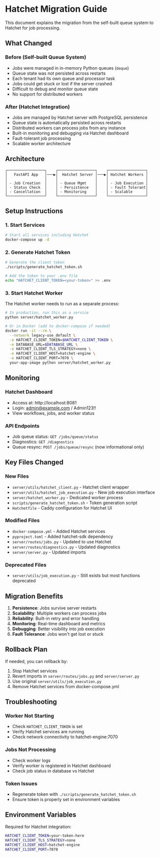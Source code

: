 # Hatchet Migration Guide

This document explains the migration from the self-built queue system to Hatchet for job processing.

## What Changed

### Before (Self-built Queue System)
- Jobs were managed in in-memory Python queues (`deque`)
- Queue state was not persisted across restarts
- Each tenant had its own queue and processor task
- Jobs could get stuck or lost if the server crashed
- Difficult to debug and monitor queue state
- No support for distributed workers

### After (Hatchet Integration)
- Jobs are managed by Hatchet server with PostgreSQL persistence
- Queue state is automatically persisted across restarts
- Distributed workers can process jobs from any instance
- Built-in monitoring and debugging via Hatchet dashboard
- Fault-tolerant job processing
- Scalable worker architecture

## Architecture

```
┌─────────────────┐    ┌─────────────────┐    ┌─────────────────┐
│   FastAPI App   │───▶│  Hatchet Server │───▶│ Hatchet Workers │
│                 │    │                 │    │                 │
│ - Job Creation  │    │ - Queue Mgmt    │    │ - Job Execution │
│ - Status Check  │    │ - Persistence   │    │ - Fault Tolerant│
│ - Cancellation  │    │ - Monitoring    │    │ - Scalable      │
└─────────────────┘    └─────────────────┘    └─────────────────┘
```

## Setup Instructions

### 1. Start Services

```bash
# Start all services including Hatchet
docker-compose up -d
```

### 2. Generate Hatchet Token

```bash
# Generate the client token
./scripts/generate_hatchet_token.sh

# Add the token to your .env file
echo "HATCHET_CLIENT_TOKEN=<your-token>" >> .env
```

### 3. Start Hatchet Worker

The Hatchet worker needs to run as a separate process:

```bash
# In production, run this as a service
python server/hatchet_worker.py

# Or in Docker (add to docker-compose if needed)
docker run -it --rm \
  --network legacy-use_default \
  -e HATCHET_CLIENT_TOKEN=$HATCHET_CLIENT_TOKEN \
  -e DATABASE_URL=$DATABASE_URL \
  -e HATCHET_CLIENT_TLS_STRATEGY=none \
  -e HATCHET_CLIENT_HOST=hatchet-engine \
  -e HATCHET_CLIENT_PORT=7070 \
  your-app-image python server/hatchet_worker.py
```

## Monitoring

### Hatchet Dashboard
- Access at: http://localhost:8081
- Login: admin@example.com / Admin123!!
- View workflows, jobs, and worker status

### API Endpoints
- Job queue status: `GET /jobs/queue/status`
- Diagnostics: `GET /diagnostics`
- Queue resync: `POST /jobs/queue/resync` (now informational only)

## Key Files Changed

### New Files
- `server/utils/hatchet_client.py` - Hatchet client wrapper
- `server/utils/hatchet_job_execution.py` - New job execution interface
- `server/hatchet_worker.py` - Dedicated worker process
- `scripts/generate_hatchet_token.sh` - Token generation script
- `Hatchetfile` - Caddy configuration for Hatchet UI

### Modified Files
- `docker-compose.yml` - Added Hatchet services
- `pyproject.toml` - Added hatchet-sdk dependency
- `server/routes/jobs.py` - Updated to use Hatchet
- `server/routes/diagnostics.py` - Updated diagnostics
- `server/server.py` - Updated imports

### Deprecated Files
- `server/utils/job_execution.py` - Still exists but most functions deprecated

## Migration Benefits

1. **Persistence**: Jobs survive server restarts
2. **Scalability**: Multiple workers can process jobs
3. **Reliability**: Built-in retry and error handling
4. **Monitoring**: Real-time dashboard and metrics
5. **Debugging**: Better visibility into job execution
6. **Fault Tolerance**: Jobs won't get lost or stuck

## Rollback Plan

If needed, you can rollback by:

1. Stop Hatchet services
2. Revert imports in `server/routes/jobs.py` and `server/server.py`
3. Use original `server/utils/job_execution.py`
4. Remove Hatchet services from docker-compose.yml

## Troubleshooting

### Worker Not Starting
- Check `HATCHET_CLIENT_TOKEN` is set
- Verify Hatchet services are running
- Check network connectivity to hatchet-engine:7070

### Jobs Not Processing
- Check worker logs
- Verify worker is registered in Hatchet dashboard
- Check job status in database vs Hatchet

### Token Issues
- Regenerate token with `./scripts/generate_hatchet_token.sh`
- Ensure token is properly set in environment variables

## Environment Variables

Required for Hatchet integration:

```bash
HATCHET_CLIENT_TOKEN=your-token-here
HATCHET_CLIENT_TLS_STRATEGY=none
HATCHET_CLIENT_HOST=hatchet-engine
HATCHET_CLIENT_PORT=7070
```